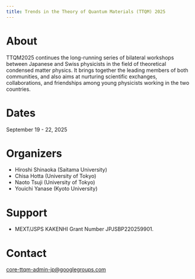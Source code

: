 ```yaml
---
title: Trends in the Theory of Quantum Materials (TTQM) 2025
---
```


# About
TTQM2025 continues the long-running series of bilateral workshops between Japanese and Swiss physicists in the field of theoretical condensed matter physics. It brings together the leading members of both communities, and also aims at nurturing scientific exchanges, collaborations, and friendships among young physicists working in the two countries.

# Dates 
September 19 - 22, 2025

<!--
# Booklet
[PDF](/assets/booklet.pdf)


# Program
* [Scientific program](/assets/program.pdf)
* [Titles and abstracts of invited talks](invitedtalks.html)
* [Self-organized hands-on session](self-organized-hands-on.html): 15:10-18:00, September 27th


# Poster presentation
[Poster list](/assets/posters.pdf)
* The board size will be 164Hx113Wcm.
* Each presenter will have 1 minute to deliver their flash talk.

# Venue
Lecture room A632 at [ISSP, Kashiwa Campus, Univ. Tokyo](https://www.issp.u-tokyo.ac.jp/maincontents/access_en.html).
A [floor map](https://www.issp.u-tokyo.ac.jp/maincontents/floor6f_en.html) is available online.

# Accommodations
We will provide hotel rooms for invited speakers. Other attendees may arrange their own hotel accommodations or reserve rooms in [Kashiwa Guest House](https://www.issp.u-tokyo.ac.jp/maincontents/accommodation_en.html) directly via their reservation system. Reservations for the guest house will start 3 months before the stay date. A detailed instruction is available [here](guesthouse.html).

# Registration fee
Free

# Registration (closed)
[Registration Form (Deadline: August 31th, 2024)](https://docs.google.com/forms/d/e/1FAIpQLSe7M6RfsJytfHC5PCLPmocCSD892kNlp1UbHUILVzSPtYQrYA/viewform)


# Invited speakers (in alphabetical order)
* Kun Chen (Institute of Theoretical Physics, Chinese Academy of Sciences, China)
* Philippe Corboz (University of Amsterdam, Netherlands)
* Xinyang Dong (Institute of Physics Chinese Academy of Sciences, Beijing, China)
* Matthias Gohlke (Okinawa Institute of Science and Technology Graduate University, Japan)
* Hideaki Hakoshima (Osaka University, Japan)
* Wei Hu (University of Science and Technology of China, China)
* Etsuko Itou (YITP, Kyoto University, Japan)
* Róbert Izsák（Riverlane, UK)
* Jason Kaye (CCQ, Flatiron institute)
* Bálint Koczor (University of Oxford, UK)
* Jin-Guo Liu (Hong Kong University of Science and Technology, China)
* Yi Lu (Physics department of Nanjing University, China)
* Mario Motta (IBM Research Almaden, USA)
* Alexander Wietek (Max Planck Institute for the Physics of Complex Systems, Germany)
* Pan Zhang (Institute of Theoretical Physics, Chinese Academy of Sciences, China)
* Daniel Marti-Dafcik (University of Oxford, UK)
-->

# Organizers
* Hiroshi Shinaoka (Saitama University)
* Chisa Hotta (University of Tokyo)
* Naoto Tsuji (University of Tokyo)
* Youichi Yanase (Kyoto University)

# Support
* MEXT/JSPS KAKENHI Grant Number JPJSBP220259901.

<!--
<img src="./QCHybrid-logo-RGB03.png" alt="FWF" width="25%"/>
-->

# Contact
core-ttqm-admin-jp@googlegroups.com
